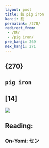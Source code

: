```yaml
---
layout: post
title: 銑 pig iron
kanji: 銑
permalink: /270/
redirect_from:
 - /銑/
 - /pig iron/
pre_kanji: 269
nex_kanji: 271
---
```


## {270}

## `pig iron`

## [14]

<div class="stroke"><img src="E98A91.png" /></div>

## Reading:

### On-Yomi: セン
